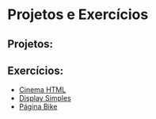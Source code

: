 <h1>Projetos e Exercícios</h1>

<h2>Projetos:</h2>

<h2>Exercícios:</h2>
<ul>
        <li><a href="https://github.com/HachiSquirrel/Estudos/tree/main/html_css/Origamid/exercicios/projeto_cinema">Cinema HTML</a></li>
        <li><a href="https://github.com/HachiSquirrel/Estudos/tree/main/html_css/Origamid/exercicios/display_simples">Display Simples</a></li>
        <li><a href="https://github.com/HachiSquirrel/Estudos/tree/main/html_css/Origamid/exercicios/pagina_bike">Página Bike</a></li>
      </ul>






